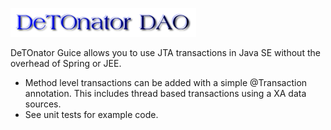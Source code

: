 ![Title](images/title.png)

DeTOnator Guice allows you to use JTA transactions in Java SE without the overhead of Spring or JEE.
* Method level transactions can be added with a simple @Transaction annotation. This includes thread based transactions using a XA
data sources.
* See unit tests for example code.
